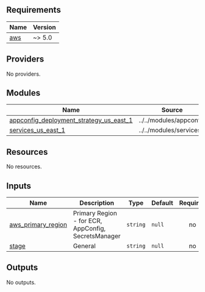 <!-- BEGIN_TF_DOCS -->
## Requirements

| Name | Version |
|------|---------|
| <a name="requirement_aws"></a> [aws](#requirement\_aws) | ~> 5.0 |

## Providers

No providers.

## Modules

| Name | Source | Version |
|------|--------|---------|
| <a name="module_appconfig_deployment_strategy_us_east_1"></a> [appconfig\_deployment\_strategy\_us\_east\_1](#module\_appconfig\_deployment\_strategy\_us\_east\_1) | ../../modules/appconfig | n/a |
| <a name="module_services_us_east_1"></a> [services\_us\_east\_1](#module\_services\_us\_east\_1) | ../../modules/services | n/a |

## Resources

No resources.

## Inputs

| Name | Description | Type | Default | Required |
|------|-------------|------|---------|:--------:|
| <a name="input_aws_primary_region"></a> [aws\_primary\_region](#input\_aws\_primary\_region) | Primary Region - for ECR, AppConfig, SecretsManager | `string` | `null` | no |
| <a name="input_stage"></a> [stage](#input\_stage) | General | `string` | `null` | no |

## Outputs

No outputs.
<!-- END_TF_DOCS -->